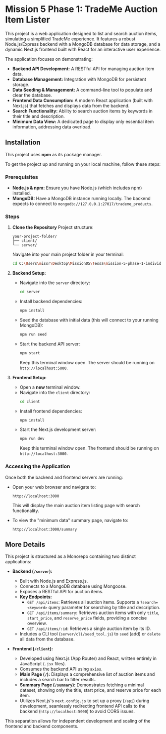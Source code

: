 

# Mission 5 Phase 1: TradeMe Auction Item Lister

This project is a web application designed to list and search auction items, simulating a simplified TradeMe experience. It features a robust Node.js/Express backend with a MongoDB database for data storage, and a dynamic Next.js frontend built with React for an interactive user experience.

The application focuses on demonstrating:
* **Backend API Development:** A RESTful API for managing auction item data.
* **Database Management:** Integration with MongoDB for persistent storage.
* **Data Seeding & Management:** A command-line tool to populate and clear the database.
* **Frontend Data Consumption:** A modern React application (built with Next.js) that fetches and displays data from the backend.
* **Search Functionality:** Ability to search auction items by keywords in their title and description.
* **Minimum Data View:** A dedicated page to display only essential item information, addressing data overload.

## Installation

This project uses **npm** as its package manager.

To get the project up and running on your local machine, follow these steps:

### Prerequisites

* **Node.js & npm:** Ensure you have Node.js (which includes npm) installed.
* **MongoDB:** Have a MongoDB instance running locally. The backend expects to connect to `mongodb://127.0.0.1:27017/trademe_products`.

### Steps

1.  **Clone the Repository**
    Project structure:
    ```
    your-project-folder/
    ├── client/
    └── server/
    ```
    Navigate into your main project folder in your terminal:
    ```bash
    cd C:\Users\missr\Desktop\Mission05\Tessa\mission-5-phase-1-individual-VikingQueen85
    ```

2.  **Backend Setup:**
    * Navigate into the `server` directory:
        ```bash
        cd server
        ```
    * Install backend dependencies:
        ```bash
        npm install
        ```
    * Seed the database with initial data (this will connect to your running MongoDB):
        ```bash
        npm run seed
        ```
    * Start the backend API server:
        ```bash
        npm start
        ```
        Keep this terminal window open. The server should be running on `http://localhost:5000`.

3.  **Frontend Setup:**
    * Open a **new** terminal window.
    * Navigate into the `client` directory:
        ```bash
        cd client
        ```
    * Install frontend dependencies:
        ```bash
        npm install
        ```
    * Start the Next.js development server:
        ```bash
        npm run dev
        ```
        Keep this terminal window open. The frontend should be running on `http://localhost:3000`.

### Accessing the Application

Once both the backend and frontend servers are running:

* Open your web browser and navigate to:
    ```
    http://localhost:3000
    ```
    This will display the main auction item listing page with search functionality.

* To view the "minimum data" summary page, navigate to:
    ```
    http://localhost:3000/summary
    ```

## More Details

This project is structured as a Monorepo containing two distinct applications:

* **Backend (`/server`):**
    * Built with Node.js and Express.js.
    * Connects to a MongoDB database using Mongoose.
    * Exposes a RESTful API for auction items.
    * **Key Endpoints:**
        * `GET /api/items`: Retrieves all auction items. Supports a `?search=<keyword>` query parameter for searching by title and description.
        * `GET /api/items/summary`: Retrieves auction items with only `title`, `start_price`, and `reserve_price` fields, providing a concise overview.
        * `GET /api/items/:id`: Retrieves a single auction item by its ID.
    * Includes a CLI tool (`server/cli/seed_tool.js`) to `seed` (add) or `delete` all data from the database.

* **Frontend (`/client`):**
    * Developed using Next.js (App Router) and React, written entirely in JavaScript (`.jsx` files).
    * Consumes the backend API using `axios`.
    * **Main Page (`/`):** Displays a comprehensive list of auction items and includes a search bar to filter results.
    * **Summary Page (`/summary`):** Demonstrates fetching a minimal dataset, showing only the title, start price, and reserve price for each item.
    * Utilizes Next.js's `next.config.js` to set up a proxy (`/api`) during development, seamlessly redirecting frontend API calls to the backend (`http://localhost:5000`) to avoid CORS issues.

This separation allows for independent development and scaling of the frontend and backend components.